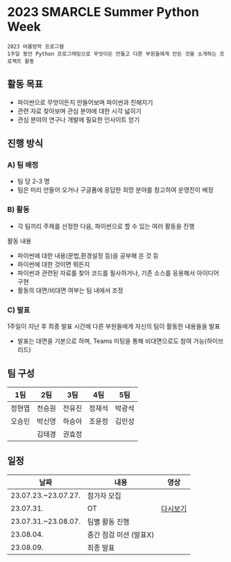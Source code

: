 # 2023 SMARCLE Summer Python Week
```
2023 여름방학 프로그램
1주일 동안 Python 프로그래밍으로 무엇이든 만들고 다른 부원들에게 만든 것을 소개하는 프로젝트 활동
```



## 활동 목표
* 파이썬으로 무엇이든지 만들어보며 파이썬과 친해지기
* 관련 자료 찾아보며 관심 분야에 대한 시각 넓히기
* 관심 분야의 연구나 개발에 필요한 인사이트 얻기

## 진행 방식

### A) 팀 배정

- 팀 당 2-3 명
- 팀은 미리 만들어 오거나 구글폼에 응답한 희망 분야를 참고하여 운영진이 배정

### B) 활동

- 각 팀끼리 주제를 선정한 다음, 파이썬으로 할 수 있는 여러 활동을 진행

활동 내용 

- 파이썬에 대한 내용(문법,환경설정 등)을 공부해 온 것 등
- 파이썬에 대한 것이면 뭐든지
- 파이썬과 관련된 자료를 찾아 코드를 필사하거나, 기존 소스를 응용해서 아이디어 구현
- 활동의 대면/비대면 여부는 팀 내에서 조정

### C) 발표

1주일이 지난 후 최종 발표 시간에 다른 부원들에게 자신의 팀이 활동한 내용들을 발표

* 발표는 대면을 기본으로 하며, Teams 미팅을 통해 비대면으로도 참여 가능(하이브리드)

## 팀 구성
| 1팀 | 2팀 | 3팀  | 4팀 | 5팀 |
|:---:|:---:|:---:|:---:|:---:|
|정현엽|천승원|전유진|정재석|박광석|
|오승민|박신영|하승아|조윤정|김민성|
||김태경|권효정|     |    |


## 일정

| 날짜 | 내용 |영상|
| --- | --- | --- |
| 23.07.23.~23.07.27. | 참가자 모집 ||
| 23.07.31. | OT  |[다시보기](https://www.youtube.com/watch?v=Xa0oJktwYdw)|
| 23.07.31.~23.08.07. | 팀별 활동 진행 ||
| 23.08.04. | 중간 점검 미션 (발표X) ||
| 23.08.09. | 최종 발표 ||
